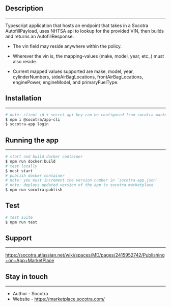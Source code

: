 ## Description
---
Typescript application that hosts an endpoint that takes in a Socotra AutofillPayload, uses NHTSA api to lookup for the provided VIN, then builds and returns an AutofillResponse.

- The vin field may reside anywhere within the policy.

- Wherever the vin is, the mapping-values (make, model, year, etc.,) must also reside.

- Current mapped values supported are make, model, year, cylinderNumbers, sideAirBagLocations, frontAirBagLocations, enginePower, engineModel, and primaryFuelType.

## Installation
---
```bash
# note: client-id + secret-api key can be configured from socotra marketplace dashboard
$ npm i @socotra/app-cli
$ socotra-app login
```

## Running the app
---
```bash
# start and build docker container 
$ npm run docker:build
# test locally 
$ nest start
# publish docker container
# note: you must increment the version number in `socotra-app.json`
# note: deploys updated version of the app to socotra marketplace
$ npm run socotra:publish
```

## Test 
```bash
# test suite
$ npm run test
```
## Support
---
https://socotra.atlassian.net/wiki/spaces/MD/pages/2415952742/Publishing+on+App+MarketPlace

## Stay in touch
---
* Author - Socotra
* Website - https://marketplace.socotra.com/

